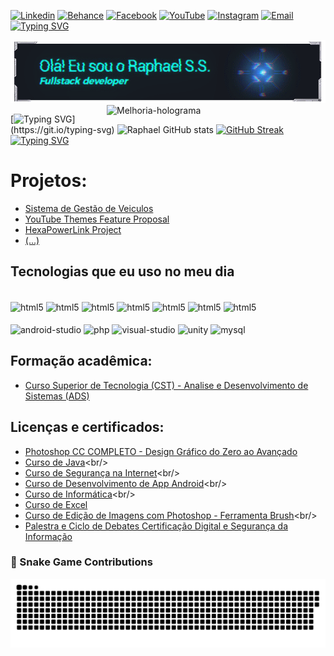 [![Linkedin](https://img.shields.io/badge/LinkedIn-0077B5?style=for-the-badge&logo=linkedin&logoColor=white)](https://www.linkedin.com/in/raphael-s-s/)
[![Behance](https://img.shields.io/badge/-Behance-blue?style=for-the-badge&logo=behance&logoColor=white)](https://www.behance.net/designer-pratico)
[![Facebook](https://img.shields.io/badge/Facebook-1877F2?style=for-the-badge&logo=facebook&logoColor=white)](https://www.facebook.com/profile.php?id=100071382253303)
[![YouTube](https://img.shields.io/badge/YouTube-FF0000?style=for-the-badge&logo=youtube&logoColor=white)](https://www.youtube.com/@nightgames.oficial)
[![Instagram](https://img.shields.io/badge/Instagram-E4405F?style=for-the-badge&logo=instagram&logoColor=white)](https://www.instagram.com/night_games25/)
[![Email](https://img.shields.io/badge/Email-D14836?style=for-the-badge&logo=gmail&logoColor=white)](mailto:raphael.soaresdossantos@yahoo.com)
[![Typing SVG](https://readme-typing-svg.herokuapp.com?font=Fira+Code&size=15&duration=10&pause=1000&color=2CF7FD&width=435&lines=1%25;2%25;3%25;4%25;5%25;6%25;7%25;8%25;9%25;10%25;18%25;25%25;33%25;45%25;55%25;64%25;73%25;82%25;95%25;99%25;100%25)](https://git.io/typing-svg)
<!-- BANNER AQUI! -->
<img src="https://github.com/Rafa-s-s/Rafa-s-s/blob/main/docs/Banner_Rafa_V2.gif" alt="Melhoria-holograma" width="1120" />
<img src="https://github.com/Rafa-s-s/Rafa-s-s/blob/main/docs/Melhoria-holograma.gif" alt="Melhoria-holograma" align="right" width="350" />

<!--
[![Typing SVG](https://readme-typing-svg.herokuapp.com?font=Fira+Code&pause=1000&color=2cf7fd&width=435&lines=Ol%C3%A1!+Sou+o+Raphael+Soares+dos+Santos.;Nasci+em+25+de+Junho+de+1998;Sou+tecn%C3%B3logo+formado+em+programa%C3%A7%C3%A3o)](https://git.io/typing-svg)
-->
[![Typing SVG](https://readme-typing-svg.herokuapp.com?font=Fira+Code&duration=3000&pause=1000&color=2CF7FD&width=435&lines=Alerta+cr%C3%ADtico!;Anomalia+no+sistema;Tentando+corre%C3%A7%C3%A3o...................................;Falha+detectada!;Reinicializando.++++.++++.++++.++++.++++.++++.++++.++++.++++.++++.++++.;Aguarde................................................;Sobrecarga+iminente!;Desviando+energia;Processando.........................................;Erro+404!;L%C3%B3gica+ausente;Buscando+alternativa...........................;Aten%C3%A7%C3%A3o!;Loop+infinito+detectado;Interrompendo+sequ%C3%AAncia..................;................................................................;...............................................................;...............................................................)](https://git.io/typing-svg)
![Raphael GitHub stats](https://github-readme-stats.vercel.app/api?username=Rafa-s-s&show_icons=true&theme=tokyonight&bg_color=0d1017&border_color=0d1017&title_color=00baff&icon_color=00baff&text_color=2cf7fd)
[![GitHub Streak](https://github-readme-streak-stats.herokuapp.com?user=Rafa-s-s&theme=tokyonight&background=0d1017&border=0d1017&stroke=2cf7fd&ring=2cf7fd&fire=00baff&currStreakNum=00baff&currStreakLabel=2cf7fd&sideLabels=00baff&dates=00baff&sideNums=00baff)](https://git.io/streak-stats)
[![Typing SVG](https://readme-typing-svg.herokuapp.com?font=Fira+Code&size=15&duration=10&pause=1000&color=2CF7FD&width=435&lines=1%25;2%25;3%25;4%25;5%25;6%25;7%25;8%25;9%25;10%25;18%25;25%25;33%25;45%25;55%25;64%25;73%25;82%25;95%25;99%25;100%25)](https://git.io/typing-svg)

# Projetos: 
- [Sistema de Gestão de Veiculos](https://github.com/Rafa-s-s/Sistema-de-Gestao-de-Veiculos)<br/>
- [YouTube Themes Feature Proposal](https://github.com/Rafa-s-s/YouTube-Themes-Feature-Proposal/blob/main/docs/DETAILS.md)<br/>
- [HexaPowerLink Project](https://github.com/Rafa-s-s/HexaPowerLink-Project)<br/>
- [(...)](https://github.com/Rafa-s-s?tab=repositories)
## Tecnologias que eu uso no meu dia

<div style="display: inline_block"><br/>
    <img align="center" alt="html5" src="https://img.shields.io/badge/Python-3776AB?style=for-the-badge&logo=python&logoColor=white" />
    <img align="center" alt="html5" src="https://img.shields.io/badge/C%2B%2B-00599C?style=for-the-badge&logo=c%2B%2B&logoColor=white" />
    <img align="center" alt="html5" src="https://img.shields.io/badge/C-00599C?style=for-the-badge&logo=c&logoColor=white" />
    <img align="center" alt="html5" src="https://img.shields.io/badge/C%23-239120?style=for-the-badge&logo=c-sharp&logoColor=white" />
    <img align="center" alt="html5" src="https://img.shields.io/badge/CSS-239120?&style=for-the-badge&logo=css3&logoColor=white" />
    <img align="center" alt="html5" src="https://img.shields.io/badge/JavaScript-F7DF1E?style=for-the-badge&logo=javascript&logoColor=black" />
    <img align="center" alt="html5" src="https://img.shields.io/badge/HTML5-E34F26?style=for-the-badge&logo=html5&logoColor=white" />
               
<div style="display: inline_block"><br/>
    <img align="center" alt="android-studio" src="https://img.shields.io/badge/Android_Studio-3DDC84?style=for-the-badge&logo=android%20studio&logoColor=white" />
    <img align="center" alt="php" src="https://img.shields.io/badge/PHP-777BB4?style=for-the-badge&logo=php&logoColor=white" />
    <img align="center" alt="visual-studio" src="https://img.shields.io/badge/Visual_Studio-5C2D91?style=for-the-badge&logo=visual%20studio&logoColor=white" />
    <img align="center" alt="unity" src="https://img.shields.io/badge/Unity-100000?style=for-the-badge&logo=unity&logoColor=white" />
    <img align="center" alt="mysql" src="https://img.shields.io/badge/MySQL-00000F?style=for-the-badge&logo=mysql&logoColor=white" />
</div>

<!--
<br/>Apaixonado por tecnologia, inovação e por mudar a vida das pessoas através da programação.
-->
## Formação acadêmica:
- [Curso Superior de Tecnologia (CST) - Analise e Desenvolvimento de Sistemas (ADS)](https://www.linkedin.com/in/raphael-s-s/overlay/1726713823955/single-media-viewer/?profileId=ACoAADEf7aMBLPmSe3wUDnTAK5L2d7YnLfSNRLo)<br/>
## Licenças e certificados:
- [Photoshop CC COMPLETO - Design Gráfico do Zero ao Avançado](https://www.udemy.com/certificate/UC-637f6a57-b13d-42a0-aca9-fb3311f6f436/)<br/>
- [Curso de Java](https://www.iped.com.br/ava/cert/5286290/62101/3c376ff3e816df5ec76b?)<br/>
- [Curso de Segurança na Internet](https://www.iped.com.br/ava/cert/5286290/57505/2190e17a59b8aaa81191?)<br/>
- [Curso de Desenvolvimento de App Android](https://www.iped.com.br/ava/cert/5286290/59338/dd75eb8799b857fc54e7?)<br/>
- [Curso de Informática](https://www.iped.com.br/ava/cert/5286290/49414/73f8c769cab48d0a619f?)<br/>
- [Curso de Excel](https://www.iped.com.br/ava/cert/5286290/56026/f8f23008aa393bf7bc79)<br/>
- [Curso de Edição de Imagens com Photoshop - Ferramenta Brush](https://www.iped.com.br/ava/cert/5286290/65031/0f8a8b96a50cfce7e62d?)<br/>
- [Palestra e Ciclo de Debates Certificação Digital e Segurança da Informação](https://www.linkedin.com/in/raphael-s-s/overlay/1726702643978/single-media-viewer/?profileId=ACoAADEf7aMBLPmSe3wUDnTAK5L2d7YnLfSNRLo)<br/>

<!--
![Snake animation](https://github.com/Rafa-s-s/Rafa-s-s/blob/output/github-contribution-grid-snake.svg)
-->
### 🐍 Snake Game Contributions

![Snake animation](https://github.com/Rafa-s-s/Rafa-s-s/blob/output/github-contribution-grid-snake.svg)
